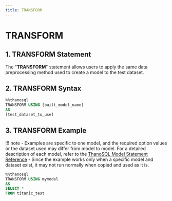 ```yaml
---
title: TRANSFORM
---
```


# __TRANSFORM__

## __1. TRANSFORM Statement__

The "__TRANSFORM__" statement allows users to apply the same data preprocessing method used to create a model to the test dataset.

## __2. TRANSFORM Syntax__

```sql
%%thanosql
TRANSFORM USING [built_model_name]
AS
[test_dataset_to_use]
```

## __3. TRANSFORM Example__

!!! note
    - Examples are specific to one model, and the required option values ​​or the dataset used may differ from model to model. For a detailed description of each model, refer to the [ThanoSQL Model Statement Reference](/en/how-to_guides/reference/#thanosql-model-statement-reference)
    - Since the example works only when a specific model and dataset exist, it may not run normally when copied and used as it is.

```sql
%%thanosql
TRANSFORM USING mymodel 
AS 
SELECT * 
FROM titanic_test 
```
